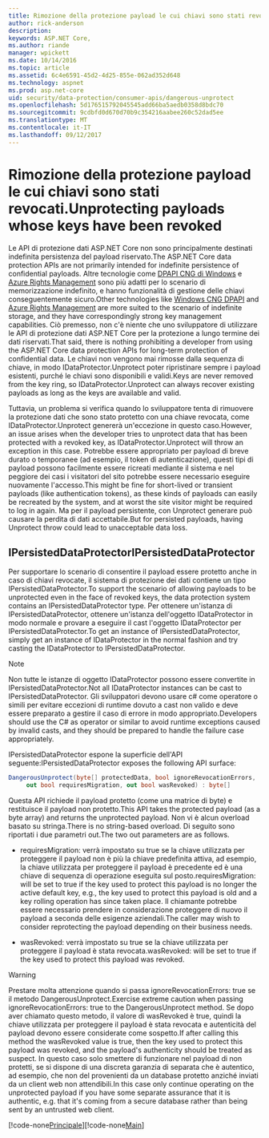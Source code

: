 ```yaml
---
title: Rimozione della protezione payload le cui chiavi sono stati revocati.
author: rick-anderson
description: 
keywords: ASP.NET Core,
ms.author: riande
manager: wpickett
ms.date: 10/14/2016
ms.topic: article
ms.assetid: 6c4e6591-45d2-4d25-855e-062ad352d648
ms.technology: aspnet
ms.prod: asp.net-core
uid: security/data-protection/consumer-apis/dangerous-unprotect
ms.openlocfilehash: 5d176515792045545add66ba5aedb0358d8bdc70
ms.sourcegitcommit: 9cdbfd0d670d70b9c354216aabee260c52dad5ee
ms.translationtype: MT
ms.contentlocale: it-IT
ms.lasthandoff: 09/12/2017
---
```

# <a name="unprotecting-payloads-whose-keys-have-been-revoked"></a><span data-ttu-id="7c671-103">Rimozione della protezione payload le cui chiavi sono stati revocati.</span><span class="sxs-lookup"><span data-stu-id="7c671-103">Unprotecting payloads whose keys have been revoked</span></span>

<a name=data-protection-consumer-apis-dangerous-unprotect></a>

<span data-ttu-id="7c671-104">Le API di protezione dati ASP.NET Core non sono principalmente destinati indefinita persistenza del payload riservato.</span><span class="sxs-lookup"><span data-stu-id="7c671-104">The ASP.NET Core data protection APIs are not primarily intended for indefinite persistence of confidential payloads.</span></span> <span data-ttu-id="7c671-105">Altre tecnologie come [DPAPI CNG di Windows](https://msdn.microsoft.com/library/windows/desktop/hh706794%28v=vs.85%29.aspx) e [Azure Rights Management](https://docs.microsoft.com/rights-management/) sono più adatti per lo scenario di memorizzazione indefinito, e hanno funzionalità di gestione delle chiavi conseguentemente sicuro.</span><span class="sxs-lookup"><span data-stu-id="7c671-105">Other technologies like [Windows CNG DPAPI](https://msdn.microsoft.com/library/windows/desktop/hh706794%28v=vs.85%29.aspx) and [Azure Rights Management](https://docs.microsoft.com/rights-management/) are more suited to the scenario of indefinite storage, and they have correspondingly strong key management capabilities.</span></span> <span data-ttu-id="7c671-106">Ciò premesso, non c'è niente che uno sviluppatore di utilizzare le API di protezione dati ASP.NET Core per la protezione a lungo termine dei dati riservati.</span><span class="sxs-lookup"><span data-stu-id="7c671-106">That said, there is nothing prohibiting a developer from using the ASP.NET Core data protection APIs for long-term protection of confidential data.</span></span> <span data-ttu-id="7c671-107">Le chiavi non vengono mai rimosse dalla sequenza di chiave, in modo IDataProtector.Unprotect poter ripristinare sempre i payload esistenti, purché le chiavi sono disponibili e validi.</span><span class="sxs-lookup"><span data-stu-id="7c671-107">Keys are never removed from the key ring, so IDataProtector.Unprotect can always recover existing payloads as long as the keys are available and valid.</span></span>

<span data-ttu-id="7c671-108">Tuttavia, un problema si verifica quando lo sviluppatore tenta di rimuovere la protezione dati che sono stato protetto con una chiave revocata, come IDataProtector.Unprotect genererà un'eccezione in questo caso.</span><span class="sxs-lookup"><span data-stu-id="7c671-108">However, an issue arises when the developer tries to unprotect data that has been protected with a revoked key, as IDataProtector.Unprotect will throw an exception in this case.</span></span> <span data-ttu-id="7c671-109">Potrebbe essere appropriato per payload di breve durato o temporanee (ad esempio, il token di autenticazione), questi tipi di payload possono facilmente essere ricreati mediante il sistema e nel peggiore dei casi i visitatori del sito potrebbe essere necessario eseguire nuovamente l'accesso.</span><span class="sxs-lookup"><span data-stu-id="7c671-109">This might be fine for short-lived or transient payloads (like authentication tokens), as these kinds of payloads can easily be recreated by the system, and at worst the site visitor might be required to log in again.</span></span> <span data-ttu-id="7c671-110">Ma per il payload persistente, con Unprotect generare può causare la perdita di dati accettabile.</span><span class="sxs-lookup"><span data-stu-id="7c671-110">But for persisted payloads, having Unprotect throw could lead to unacceptable data loss.</span></span>

## <a name="ipersisteddataprotector"></a><span data-ttu-id="7c671-111">IPersistedDataProtector</span><span class="sxs-lookup"><span data-stu-id="7c671-111">IPersistedDataProtector</span></span>

<span data-ttu-id="7c671-112">Per supportare lo scenario di consentire il payload essere protetto anche in caso di chiavi revocate, il sistema di protezione dei dati contiene un tipo IPersistedDataProtector.</span><span class="sxs-lookup"><span data-stu-id="7c671-112">To support the scenario of allowing payloads to be unprotected even in the face of revoked keys, the data protection system contains an IPersistedDataProtector type.</span></span> <span data-ttu-id="7c671-113">Per ottenere un'istanza di IPersistedDataProtector, ottenere un'istanza dell'oggetto IDataProtector in modo normale e provare a eseguire il cast l'oggetto IDataProtector per IPersistedDataProtector.</span><span class="sxs-lookup"><span data-stu-id="7c671-113">To get an instance of IPersistedDataProtector, simply get an instance of IDataProtector in the normal fashion and try casting the IDataProtector to IPersistedDataProtector.</span></span>

> [!NOTE]
> <span data-ttu-id="7c671-114">Non tutte le istanze di oggetto IDataProtector possono essere convertite in IPersistedDataProtector.</span><span class="sxs-lookup"><span data-stu-id="7c671-114">Not all IDataProtector instances can be cast to IPersistedDataProtector.</span></span> <span data-ttu-id="7c671-115">Gli sviluppatori devono usare c# come operatore o simili per evitare eccezioni di runtime dovuto a cast non valido e deve essere preparato a gestire il caso di errore in modo appropriato.</span><span class="sxs-lookup"><span data-stu-id="7c671-115">Developers should use the C# as operator or similar to avoid runtime exceptions caused by invalid casts, and they should be prepared to handle the failure case appropriately.</span></span>

<span data-ttu-id="7c671-116">IPersistedDataProtector espone la superficie dell'API seguente:</span><span class="sxs-lookup"><span data-stu-id="7c671-116">IPersistedDataProtector exposes the following API surface:</span></span>

```csharp
DangerousUnprotect(byte[] protectedData, bool ignoreRevocationErrors,
     out bool requiresMigration, out bool wasRevoked) : byte[]
   ```

<span data-ttu-id="7c671-117">Questa API richiede il payload protetto (come una matrice di byte) e restituisce il payload non protetto.</span><span class="sxs-lookup"><span data-stu-id="7c671-117">This API takes the protected payload (as a byte array) and returns the unprotected payload.</span></span> <span data-ttu-id="7c671-118">Non vi è alcun overload basato su stringa.</span><span class="sxs-lookup"><span data-stu-id="7c671-118">There is no string-based overload.</span></span> <span data-ttu-id="7c671-119">Di seguito sono riportati i due parametri out.</span><span class="sxs-lookup"><span data-stu-id="7c671-119">The two out parameters are as follows.</span></span>

* <span data-ttu-id="7c671-120">requiresMigration: verrà impostato su true se la chiave utilizzata per proteggere il payload non è più la chiave predefinita attiva, ad esempio, la chiave utilizzata per proteggere il payload è precedente ed è una chiave di sequenza di operazione eseguita sul posto.</span><span class="sxs-lookup"><span data-stu-id="7c671-120">requiresMigration: will be set to true if the key used to protect this payload is no longer the active default key, e.g., the key used to protect this payload is old and a key rolling operation has since taken place.</span></span> <span data-ttu-id="7c671-121">Il chiamante potrebbe essere necessario prendere in considerazione proteggere di nuovo il payload a seconda delle esigenze aziendali.</span><span class="sxs-lookup"><span data-stu-id="7c671-121">The caller may wish to consider reprotecting the payload depending on their business needs.</span></span>

* <span data-ttu-id="7c671-122">wasRevoked: verrà impostato su true se la chiave utilizzata per proteggere il payload è stata revocata.</span><span class="sxs-lookup"><span data-stu-id="7c671-122">wasRevoked: will be set to true if the key used to protect this payload was revoked.</span></span>

>[!WARNING]
> <span data-ttu-id="7c671-123">Prestare molta attenzione quando si passa ignoreRevocationErrors: true se il metodo DangerousUnprotect.</span><span class="sxs-lookup"><span data-stu-id="7c671-123">Exercise extreme caution when passing ignoreRevocationErrors: true to the DangerousUnprotect method.</span></span> <span data-ttu-id="7c671-124">Se dopo aver chiamato questo metodo, il valore di wasRevoked è true, quindi la chiave utilizzata per proteggere il payload è stata revocata e autenticità del payload devono essere considerate come sospetto.</span><span class="sxs-lookup"><span data-stu-id="7c671-124">If after calling this method the wasRevoked value is true, then the key used to protect this payload was revoked, and the payload's authenticity should be treated as suspect.</span></span> <span data-ttu-id="7c671-125">In questo caso solo smettere di funzionare nel payload di non protetti, se si dispone di una discreta garanzia di separata che è autentico, ad esempio, che non del provenienti da un database protetto anziché inviati da un client web non attendibili.</span><span class="sxs-lookup"><span data-stu-id="7c671-125">In this case only continue operating on the unprotected payload if you have some separate assurance that it is authentic, e.g. that it's coming from a secure database rather than being sent by an untrusted web client.</span></span>

<span data-ttu-id="7c671-126">[!code-none[Principale](dangerous-unprotect/samples/dangerous-unprotect.cs)]</span><span class="sxs-lookup"><span data-stu-id="7c671-126">[!code-none[Main](dangerous-unprotect/samples/dangerous-unprotect.cs)]</span></span>
